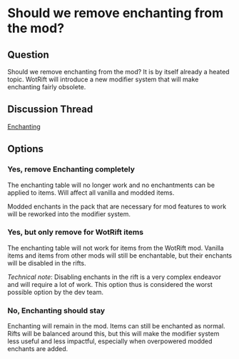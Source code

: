 # Should we remove enchanting from the mod?
## Question
Should we remove enchanting from the mod? It is by itself already a heated topic. WotRift will introduce a new modifier system that will make enchanting fairly obsolete. 
## Discussion Thread
[Enchanting](https://discord.com/channels/1328761294085554176/1347962994335809546)
## Options
### Yes, remove Enchanting completely 
The enchanting table will no longer work and no enchantments can be applied to items. Will affect all vanilla and modded items.

Modded enchants in the pack that are necessary for mod features to work will be reworked into the modifier system.
### Yes, but only remove for WotRift items
The enchanting table will not work for items from the WotRift mod. Vanilla items and items from other mods will still be enchantable, but their enchants will be disabled in the rifts.

*Technical note*: Disabling enchants in the rift is a very complex endeavor and will require a lot of work. This option thus is considered the worst possible option by the dev team.
### No, Enchanting should stay
Enchanting will remain in the mod. Items can still be enchanted as normal. Rifts will be balanced around this, but this will make the modifier system less useful and less impactful, especially when overpowered modded enchants are added. 